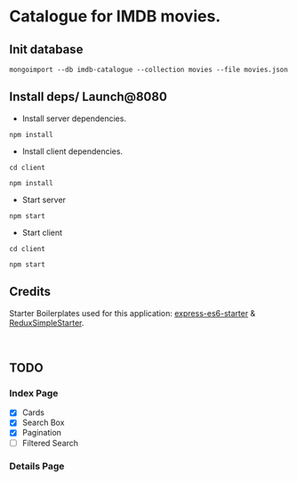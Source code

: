 # Catalogue for IMDB movies.

## Init database
`mongoimport --db imdb-catalogue --collection movies --file movies.json`

## Install deps/ Launch@8080
- Install server dependencies.

`npm install`

- Install client dependencies.

`cd client`

`npm install`

- Start server

`npm start`

- Start client

`cd client`

`npm start`

## Credits
Starter Boilerplates used for this application: [express-es6-starter](https://github.com/tomyitav/express-es6-starter) & [ReduxSimpleStarter](https://github.com/StephenGrider/ReduxSimpleStarter).


<br/>

## TODO

### Index Page
- [x] Cards
- [x] Search Box
- [x] Pagination
- [ ] Filtered Search

### Details Page
